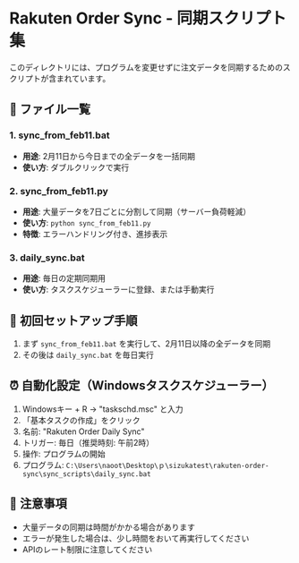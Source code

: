 # Rakuten Order Sync - 同期スクリプト集

このディレクトリには、プログラムを変更せずに注文データを同期するためのスクリプトが含まれています。

## 📁 ファイル一覧

### 1. sync_from_feb11.bat
- **用途**: 2月11日から今日までの全データを一括同期
- **使い方**: ダブルクリックで実行

### 2. sync_from_feb11.py
- **用途**: 大量データを7日ごとに分割して同期（サーバー負荷軽減）
- **使い方**: `python sync_from_feb11.py`
- **特徴**: エラーハンドリング付き、進捗表示

### 3. daily_sync.bat
- **用途**: 毎日の定期同期用
- **使い方**: タスクスケジューラーに登録、または手動実行

## 🚀 初回セットアップ手順

1. まず `sync_from_feb11.bat` を実行して、2月11日以降の全データを同期
2. その後は `daily_sync.bat` を毎日実行

## ⏰ 自動化設定（Windowsタスクスケジューラー）

1. Windowsキー + R → "taskschd.msc" と入力
2. 「基本タスクの作成」をクリック
3. 名前: "Rakuten Order Daily Sync"
4. トリガー: 毎日（推奨時刻: 午前2時）
5. 操作: プログラムの開始
6. プログラム: `C:\Users\naoot\Desktop\ｐ\sizukatest\rakuten-order-sync\sync_scripts\daily_sync.bat`

## 📝 注意事項

- 大量データの同期は時間がかかる場合があります
- エラーが発生した場合は、少し時間をおいて再実行してください
- APIのレート制限に注意してください
